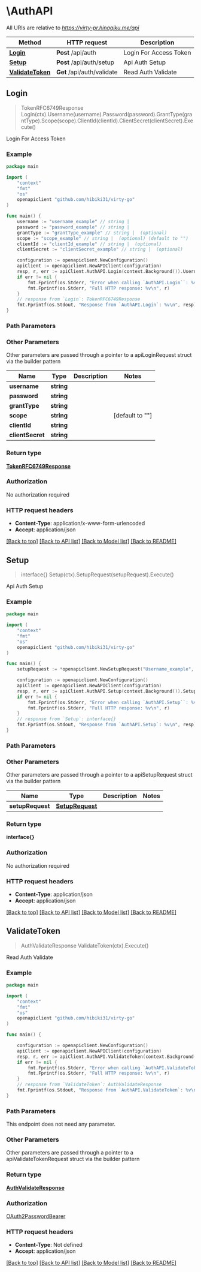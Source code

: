 # \AuthAPI

All URIs are relative to *https://virty-pr.hinagiku.me/api*

Method | HTTP request | Description
------------- | ------------- | -------------
[**Login**](AuthAPI.md#Login) | **Post** /api/auth | Login For Access Token
[**Setup**](AuthAPI.md#Setup) | **Post** /api/auth/setup | Api Auth Setup
[**ValidateToken**](AuthAPI.md#ValidateToken) | **Get** /api/auth/validate | Read Auth Validate



## Login

> TokenRFC6749Response Login(ctx).Username(username).Password(password).GrantType(grantType).Scope(scope).ClientId(clientId).ClientSecret(clientSecret).Execute()

Login For Access Token

### Example

```go
package main

import (
	"context"
	"fmt"
	"os"
	openapiclient "github.com/hibiki31/virty-go"
)

func main() {
	username := "username_example" // string | 
	password := "password_example" // string | 
	grantType := "grantType_example" // string |  (optional)
	scope := "scope_example" // string |  (optional) (default to "")
	clientId := "clientId_example" // string |  (optional)
	clientSecret := "clientSecret_example" // string |  (optional)

	configuration := openapiclient.NewConfiguration()
	apiClient := openapiclient.NewAPIClient(configuration)
	resp, r, err := apiClient.AuthAPI.Login(context.Background()).Username(username).Password(password).GrantType(grantType).Scope(scope).ClientId(clientId).ClientSecret(clientSecret).Execute()
	if err != nil {
		fmt.Fprintf(os.Stderr, "Error when calling `AuthAPI.Login``: %v\n", err)
		fmt.Fprintf(os.Stderr, "Full HTTP response: %v\n", r)
	}
	// response from `Login`: TokenRFC6749Response
	fmt.Fprintf(os.Stdout, "Response from `AuthAPI.Login`: %v\n", resp)
}
```

### Path Parameters



### Other Parameters

Other parameters are passed through a pointer to a apiLoginRequest struct via the builder pattern


Name | Type | Description  | Notes
------------- | ------------- | ------------- | -------------
 **username** | **string** |  | 
 **password** | **string** |  | 
 **grantType** | **string** |  | 
 **scope** | **string** |  | [default to &quot;&quot;]
 **clientId** | **string** |  | 
 **clientSecret** | **string** |  | 

### Return type

[**TokenRFC6749Response**](TokenRFC6749Response.md)

### Authorization

No authorization required

### HTTP request headers

- **Content-Type**: application/x-www-form-urlencoded
- **Accept**: application/json

[[Back to top]](#) [[Back to API list]](../README.md#documentation-for-api-endpoints)
[[Back to Model list]](../README.md#documentation-for-models)
[[Back to README]](../README.md)


## Setup

> interface{} Setup(ctx).SetupRequest(setupRequest).Execute()

Api Auth Setup

### Example

```go
package main

import (
	"context"
	"fmt"
	"os"
	openapiclient "github.com/hibiki31/virty-go"
)

func main() {
	setupRequest := *openapiclient.NewSetupRequest("Username_example", "Password_example") // SetupRequest | 

	configuration := openapiclient.NewConfiguration()
	apiClient := openapiclient.NewAPIClient(configuration)
	resp, r, err := apiClient.AuthAPI.Setup(context.Background()).SetupRequest(setupRequest).Execute()
	if err != nil {
		fmt.Fprintf(os.Stderr, "Error when calling `AuthAPI.Setup``: %v\n", err)
		fmt.Fprintf(os.Stderr, "Full HTTP response: %v\n", r)
	}
	// response from `Setup`: interface{}
	fmt.Fprintf(os.Stdout, "Response from `AuthAPI.Setup`: %v\n", resp)
}
```

### Path Parameters



### Other Parameters

Other parameters are passed through a pointer to a apiSetupRequest struct via the builder pattern


Name | Type | Description  | Notes
------------- | ------------- | ------------- | -------------
 **setupRequest** | [**SetupRequest**](SetupRequest.md) |  | 

### Return type

**interface{}**

### Authorization

No authorization required

### HTTP request headers

- **Content-Type**: application/json
- **Accept**: application/json

[[Back to top]](#) [[Back to API list]](../README.md#documentation-for-api-endpoints)
[[Back to Model list]](../README.md#documentation-for-models)
[[Back to README]](../README.md)


## ValidateToken

> AuthValidateResponse ValidateToken(ctx).Execute()

Read Auth Validate

### Example

```go
package main

import (
	"context"
	"fmt"
	"os"
	openapiclient "github.com/hibiki31/virty-go"
)

func main() {

	configuration := openapiclient.NewConfiguration()
	apiClient := openapiclient.NewAPIClient(configuration)
	resp, r, err := apiClient.AuthAPI.ValidateToken(context.Background()).Execute()
	if err != nil {
		fmt.Fprintf(os.Stderr, "Error when calling `AuthAPI.ValidateToken``: %v\n", err)
		fmt.Fprintf(os.Stderr, "Full HTTP response: %v\n", r)
	}
	// response from `ValidateToken`: AuthValidateResponse
	fmt.Fprintf(os.Stdout, "Response from `AuthAPI.ValidateToken`: %v\n", resp)
}
```

### Path Parameters

This endpoint does not need any parameter.

### Other Parameters

Other parameters are passed through a pointer to a apiValidateTokenRequest struct via the builder pattern


### Return type

[**AuthValidateResponse**](AuthValidateResponse.md)

### Authorization

[OAuth2PasswordBearer](../README.md#OAuth2PasswordBearer)

### HTTP request headers

- **Content-Type**: Not defined
- **Accept**: application/json

[[Back to top]](#) [[Back to API list]](../README.md#documentation-for-api-endpoints)
[[Back to Model list]](../README.md#documentation-for-models)
[[Back to README]](../README.md)

